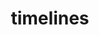 ---
title: timelines
cascade:
    params:
        categories: timelines
        layout: 'timelines'
    target:
        kind: page
---
